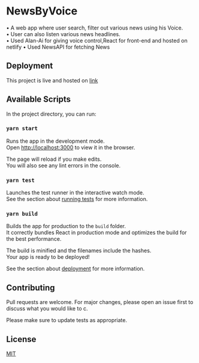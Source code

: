 # NewsByVoice
• A web app where user search, filter out various news using his Voice.     
• User can also listen various news headlines.     
• Used Alan-Ai for giving voice control,React for front-end and hosted
on netlify
• Used NewsAPI for fetching News


## Deployment

This project is live and hosted on [link](https://newsbyvoices.netlify.app/)
## Available Scripts

In the project directory, you can run:

### `yarn start`

Runs the app in the development mode.<br />
Open [http://localhost:3000](http://localhost:3000) to view it in the browser.

The page will reload if you make edits.<br />
You will also see any lint errors in the console.

### `yarn test`

Launches the test runner in the interactive watch mode.<br />
See the section about [running tests](https://facebook.github.io/create-react-app/docs/running-tests) for more information.

### `yarn build`

Builds the app for production to the `build` folder.<br />
It correctly bundles React in production mode and optimizes the build for the best performance.

The build is minified and the filenames include the hashes.<br />
Your app is ready to be deployed!

See the section about [deployment](https://facebook.github.io/create-react-app/docs/deployment) for more information.


## Contributing
Pull requests are welcome. For major changes, please open an issue first to discuss what you would like to c.

Please make sure to update tests as appropriate.

## License
[MIT](https://choosealicense.com/licenses/mit/)
